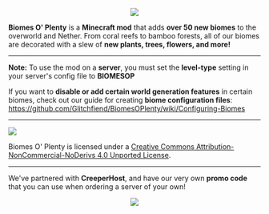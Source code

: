 <p align="center"><img src="http://i.imgur.com/uP9GBEb.png"></p>

**Biomes O' Plenty** is a **Minecraft mod** that adds **over 50 new biomes** to the overworld and Nether. From coral reefs to bamboo forests, all of our biomes are decorated with a slew of **new plants, trees, flowers, and more!**

-----------------

**Note:** To use the mod on a **server**, you must set the **level-type** setting in your server's config file to **BIOMESOP**

If you want to **disable or add certain world generation features** in certain biomes, check out our guide for creating **biome configuration files**: https://github.com/Glitchfiend/BiomesOPlenty/wiki/Configuring-Biomes

-----------------

 [<img src="http://i.creativecommons.org/l/by-nc-nd/3.0/88x31.png">](http://creativecommons.org/licenses/by-nc-nd/4.0/deed.en_US)

Biomes O' Plenty is licensed under a [Creative Commons Attribution-NonCommercial-NoDerivs 4.0 Unported License](http://creativecommons.org/licenses/by-nc-nd/4.0/deed.en_US).

-----------------

We've partnered with **CreeperHost**, and have our very own **promo code** that you can use when ordering a server of your own!

<p align="center"><img src="http://i.imgur.com/rjmyjrV.png"></p>
